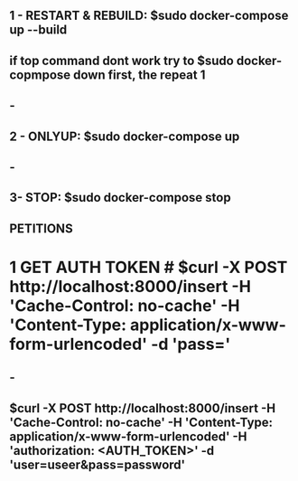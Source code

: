## 1 - RESTART & REBUILD: $sudo docker-compose up --build
## if top command dont work try to $sudo docker-copmpose down first, the repeat 1
## -
## 2 - ONLYUP: $sudo docker-compose up
## -
## 3- STOP: $sudo docker-compose stop


## PETITIONS ##
# 1 GET AUTH TOKEN # $curl -X POST http://localhost:8000/insert -H 'Cache-Control: no-cache' -H 'Content-Type: application/x-www-form-urlencoded' -d 'pass=<PASSWORD>'
## -
## $curl -X POST http://localhost:8000/insert -H 'Cache-Control: no-cache' -H 'Content-Type: application/x-www-form-urlencoded' -H 'authorization: <AUTH_TOKEN>' -d 'user=useer&pass=password'
